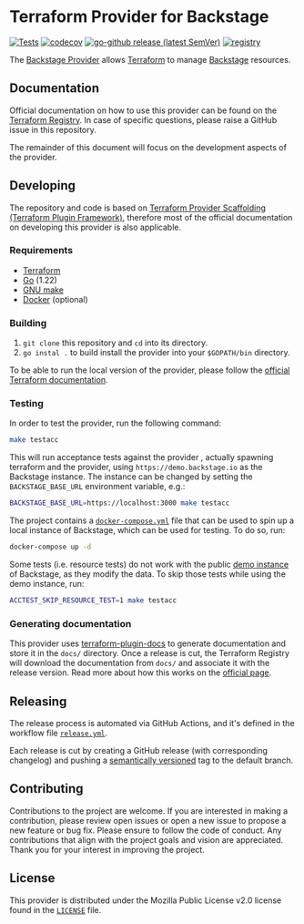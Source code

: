 # Terraform Provider for Backstage

[![Tests](https://github.com/tdabasinskas/terraform-provider-backstage/actions/workflows/test.yml/badge.svg)](https://github.com/tdabasinskas/terraform-provider-backstage/actions/workflows/test.yml)
[![codecov](https://codecov.io/gh/tdabasinskas/terraform-provider-backstage/branch/main/graph/badge.svg?token=1QSZTX0N2B)](https://codecov.io/gh/tdabasinskas/terraform-provider-backstage)
[![go-github release (latest SemVer)](https://img.shields.io/github/v/release/tdabasinskas/terraform-provider-backstage?sort=semver)](https://github.com/tdabasinskas/terraform-provider-backstage/releases)
[![registry](https://img.shields.io/static/v1?label=terraform&message=registry&color=blueviolet)](https://registry.terraform.io/providers/tdabasinskas/backstage/latest)

The [Backstage Provider](https://registry.terraform.io/providers/tdabasinskas/backstage/latest) allows [Terraform](https://terraform.io/) to  manage [Backstage](https://backstage.io) resources.

## Documentation

Official documentation on how to use this provider can be found on the [Terraform Registry](https://registry.terraform.io/providers/tdabasinskas/backstage/latest).
In case of specific questions, please raise a GitHub issue in this repository.

The remainder of this document will focus on the development aspects of the provider.

## Developing

The repository and code is based on [Terraform Provider Scaffolding (Terraform Plugin Framework)](https://github.com/hashicorp/terraform-provider-scaffolding-framework), therefore
most of the official documentation on developing this provider is also applicable.

### Requirements

- [Terraform](https://www.terraform.io/downloads)
- [Go](https://go.dev/doc/install) (1.22)
- [GNU make](https://www.gnu.org/software/make/)
- [Docker](https://docs.docker.com/get-docker/) (optional)

### Building

1. `git clone` this repository and `cd` into its directory.
2. `go instal .` to build install the provider into your `$GOPATH/bin` directory.

To be able to run the local version of the provider, please follow the
[official Terraform documentation](https://developer.hashicorp.com/terraform/tutorials/providers-plugin-framework/providers-plugin-framework-provider#prepare-terraform-for-local-provider-install).

### Testing

In order to test the provider, run the following command:

```bash
make testacc
```

This will run acceptance tests against the provider , actually spawning terraform and the provider, using `https://demo.backstage.io` as the Backstage instance. The instance can
be changed by setting the `BACKSTAGE_BASE_URL` environment variable, e.g.:

```bash
BACKSTAGE_BASE_URL=https://localhost:3000 make testacc
```

The project contains a [`docker-compose.yml`](./docker-compose.yml) file that can be used to spin up a local instance of Backstage, which can be used for testing. To do so, run:

```bash
docker-compose up -d
```

Some tests (i.e. resource tests) do not work with the public [demo instance](https://demo.backstage.io) of Backstage, as they modify the data. To skip those tests while using
the demo instance, run:

```bash
ACCTEST_SKIP_RESOURCE_TEST=1 make testacc
```

### Generating documentation

This provider uses [terraform-plugin-docs](https://github.com/hashicorp/terraform-plugin-docs/) to generate documentation and store it in the `docs/` directory.
Once a release is cut, the Terraform Registry will download the documentation from `docs/` and associate it with the release version.
Read more about how this works on the [official page](https://www.terraform.io/registry/providers/docs).

## Releasing

The release process is automated via GitHub Actions, and it's defined in the workflow file [`release.yml`](./.github/workflows/release.yml).

Each release is cut by creating a GitHub release (with corresponding changelog) and pushing a [semantically versioned](https://semver.org/) tag to the default branch.

## Contributing

Contributions to the project are welcome. If you are interested in making a contribution, please review open issues or open a new issue to propose a new feature or bug fix.
Please ensure to follow the code of conduct. Any contributions that align with the project goals and vision are appreciated.
Thank you for your interest in improving the project.

## License

This provider is distributed under the Mozilla Public License v2.0 license found in the [`LICENSE`](./LICENSE) file.
